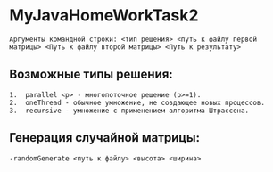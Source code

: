 # MyJavaHomeWorkTask2
    Аргументы командной строки: <тип решения> <путь к файлу первой матрицы> <Путь к файлу второй матрицы> <Путь к результату>
## Возможные типы решения:
    1.  parallel <p> - многопоточное решение (p>=1).
    2.  oneThread - обычное умножение, не создающее новых процессов.
    3.  recursive - умножение с применением алгоритма Штрассена.
## Генерация случайной матрицы:
    -randomGenerate <путь к файлу> <высота> <ширина>
